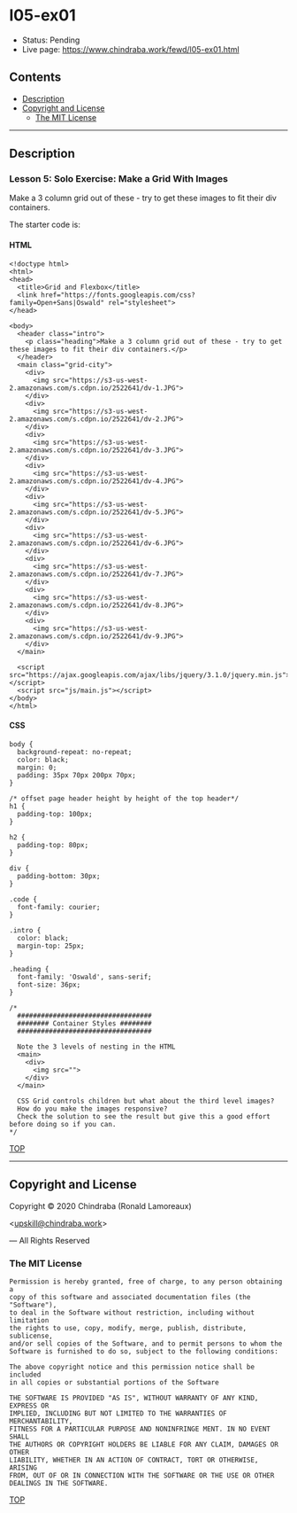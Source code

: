 # l05-ex01

-  Status: Pending
-  Live page: <https://www.chindraba.work/fewd/l05-ex01.html>

## Contents

-  [Description](#description)
-  [Copyright and License](#copyright-and-license)
   -  [The MIT License](#the-mit-license)

---
## Description

### Lesson 5: Solo Exercise: Make a Grid With Images

Make a 3 column grid out of these - try to get these images to fit their div containers.

The starter code is:

#### HTML

    <!doctype html>
    <html>
    <head>
      <title>Grid and Flexbox</title>
      <link href="https://fonts.googleapis.com/css?family=Open+Sans|Oswald" rel="stylesheet">
    </head>

    <body>
      <header class="intro">
        <p class="heading">Make a 3 column grid out of these - try to get these images to fit their div containers.</p>
      </header>
      <main class="grid-city">
        <div>
          <img src="https://s3-us-west-2.amazonaws.com/s.cdpn.io/2522641/dv-1.JPG">
        </div>
        <div>
          <img src="https://s3-us-west-2.amazonaws.com/s.cdpn.io/2522641/dv-2.JPG">
        </div>
        <div>  
          <img src="https://s3-us-west-2.amazonaws.com/s.cdpn.io/2522641/dv-3.JPG">
        </div>
        <div>
          <img src="https://s3-us-west-2.amazonaws.com/s.cdpn.io/2522641/dv-4.JPG">
        </div>
        <div>
          <img src="https://s3-us-west-2.amazonaws.com/s.cdpn.io/2522641/dv-5.JPG">
        </div>
        <div>
          <img src="https://s3-us-west-2.amazonaws.com/s.cdpn.io/2522641/dv-6.JPG">
        </div>
        <div>
          <img src="https://s3-us-west-2.amazonaws.com/s.cdpn.io/2522641/dv-7.JPG">
        </div>
        <div>  
          <img src="https://s3-us-west-2.amazonaws.com/s.cdpn.io/2522641/dv-8.JPG">
        </div>
        <div>  
          <img src="https://s3-us-west-2.amazonaws.com/s.cdpn.io/2522641/dv-9.JPG">
        </div>
      </main>

      <script src="https://ajax.googleapis.com/ajax/libs/jquery/3.1.0/jquery.min.js"></script>
      <script src="js/main.js"></script>
    </body>
    </html>

#### CSS

    body {
      background-repeat: no-repeat;
      color: black;
      margin: 0;
      padding: 35px 70px 200px 70px;
    }

    /* offset page header height by height of the top header*/
    h1 {
      padding-top: 100px;
    }

    h2 {
      padding-top: 80px;
    }

    div {
      padding-bottom: 30px;
    }

    .code {
      font-family: courier;
    }

    .intro {
      color: black;
      margin-top: 25px;
    }

    .heading {
      font-family: 'Oswald', sans-serif;
      font-size: 36px;
    }

    /*
      ##################################
      ######## Container Styles ########
      ##################################

      Note the 3 levels of nesting in the HTML
      <main>
        <div>
          <img src="">
        </div>
      </main>

      CSS Grid controls children but what about the third level images?
      How do you make the images responsive?
      Check the solution to see the result but give this a good effort before doing so if you can.
    */

[TOP](#contents)

---
## Copyright and License

Copyright © 2020  Chindraba (Ronald Lamoreaux)

<[upskill@chindraba.work](mailto:upskill@chindraba.work?subject='l05-ex01')>

— All Rights Reserved

### The MIT License
    
    Permission is hereby granted, free of charge, to any person obtaining a
    copy of this software and associated documentation files (the "Software"),
    to deal in the Software without restriction, including without limitation
    the rights to use, copy, modify, merge, publish, distribute, sublicense,
    and/or sell copies of the Software, and to permit persons to whom the
    Software is furnished to do so, subject to the following conditions:

    The above copyright notice and this permission notice shall be included
    in all copies or substantial portions of the Software

    THE SOFTWARE IS PROVIDED "AS IS", WITHOUT WARRANTY OF ANY KIND, EXPRESS OR
    IMPLIED, INCLUDING BUT NOT LIMITED TO THE WARRANTIES OF MERCHANTABILITY,
    FITNESS FOR A PARTICULAR PURPOSE AND NONINFRINGE MENT. IN NO EVENT SHALL
    THE AUTHORS OR COPYRIGHT HOLDERS BE LIABLE FOR ANY CLAIM, DAMAGES OR OTHER
    LIABILITY, WHETHER IN AN ACTION OF CONTRACT, TORT OR OTHERWISE, ARISING
    FROM, OUT OF OR IN CONNECTION WITH THE SOFTWARE OR THE USE OR OTHER
    DEALINGS IN THE SOFTWARE.

[TOP](#contents)
